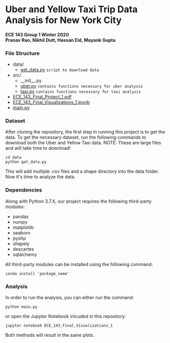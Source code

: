 # Uber and Yellow Taxi Trip Data Analysis for New York City
#### ECE 143 Group 1 Winter 2020 <br> Pranav Rao, Nikhil Dutt, Hassan Eid, Mayank Gupta


### File Structure
* data/
    * [get_data.py](https://github.com/hmeid/ECE-143-Project-Group-1/blob/master/data/get_data.py)
        `script to download data`
* src/
    * \_\_init\_\_.py
    * [uber.py](https://github.com/hmeid/ECE-143-Project-Group-1/blob/master/src/uber.py)
        `contains functions necessary for uber analysis`
    * [taxi.py](https://github.com/hmeid/ECE-143-Project-Group-1/blob/master/src/taxi.py)
        `contains functions necessary for taxi analysis`
* [ECE_143_Final_Project_1.pdf](https://github.com/hmeid/ECE-143-Project-Group-1/blob/master/ECE_143_Final_Project_1.pdf)
* [ECE_143_Final_Visualizations_1.ipynb](https://github.com/hmeid/ECE-143-Project-Group-1/blob/master/ECE_143_Final_Visualizations_1.ipynb)
* [main.py](https://github.com/hmeid/ECE-143-Project-Group-1/blob/master/main.py)

### Dataset
After cloning the repository, the first step in running this project is to get the data. To get the necessary dataset, run the following commands to download both the Uber and Yellow Taxi data. NOTE: These are large files and will take time to download!

```
cd data
python get_data.py
```
This will add multiple .csv files and a shape directory into the data folder. Now it's time to analyze the data.

### Dependencies
Along with Python 3.7.X, our project requires the following third-party modules:
* pandas
* numpy
* matplotlib
* seaborn
* pyshp
* shapely
* descartes
* sqlalchemy

All third-party modules can be installed using the following command:
```
conda install 'package_name'
```

### Analysis
In order to run the analysis, you can either run the command:
```
python main.py
```
or open the Jupyter Notebook inlcuded in this repository:
```
jupyter notebook ECE_143_Final_Visualizations_1
```
Both methods will result in the same plots.
